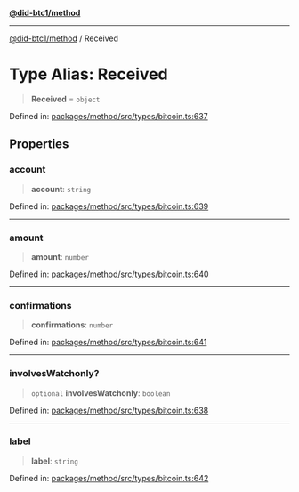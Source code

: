 [**@did-btc1/method**](../README.md)

***

[@did-btc1/method](../globals.md) / Received

# Type Alias: Received

> **Received** = `object`

Defined in: [packages/method/src/types/bitcoin.ts:637](https://github.com/dcdpr/did-btc1-js/blob/751aedd75738c26882a2149e644ae32b9e424707/packages/method/src/types/bitcoin.ts#L637)

## Properties

### account

> **account**: `string`

Defined in: [packages/method/src/types/bitcoin.ts:639](https://github.com/dcdpr/did-btc1-js/blob/751aedd75738c26882a2149e644ae32b9e424707/packages/method/src/types/bitcoin.ts#L639)

***

### amount

> **amount**: `number`

Defined in: [packages/method/src/types/bitcoin.ts:640](https://github.com/dcdpr/did-btc1-js/blob/751aedd75738c26882a2149e644ae32b9e424707/packages/method/src/types/bitcoin.ts#L640)

***

### confirmations

> **confirmations**: `number`

Defined in: [packages/method/src/types/bitcoin.ts:641](https://github.com/dcdpr/did-btc1-js/blob/751aedd75738c26882a2149e644ae32b9e424707/packages/method/src/types/bitcoin.ts#L641)

***

### involvesWatchonly?

> `optional` **involvesWatchonly**: `boolean`

Defined in: [packages/method/src/types/bitcoin.ts:638](https://github.com/dcdpr/did-btc1-js/blob/751aedd75738c26882a2149e644ae32b9e424707/packages/method/src/types/bitcoin.ts#L638)

***

### label

> **label**: `string`

Defined in: [packages/method/src/types/bitcoin.ts:642](https://github.com/dcdpr/did-btc1-js/blob/751aedd75738c26882a2149e644ae32b9e424707/packages/method/src/types/bitcoin.ts#L642)
